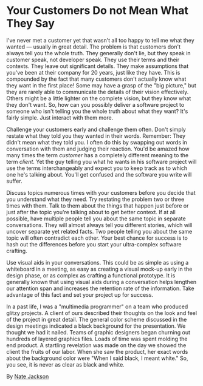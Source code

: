 # Your Customers Do not Mean What They Say

I've never met a customer yet that wasn't all too happy to tell me what they wanted — usually in great detail. The problem is that customers don't always tell you the whole truth. They generally don't lie, but they speak in customer speak, not developer speak. They use their terms and their contexts. They leave out significant details. They make assumptions that you've been at their company for 20 years, just like they have. This is compounded by the fact that many customers don't actually know what they want in the first place! Some may have a grasp of the "big picture," but they are rarely able to communicate the details of their vision effectively. Others might be a little lighter on the complete vision, but they know what they don't want. So, how can you possibly deliver a software project to someone who isn't telling you the whole truth about what they want? It's fairly simple. Just interact with them more.

Challenge your customers early and challenge them often. Don't simply restate what they told you they wanted in their words. Remember: They didn't mean what they told you. I often do this by swapping out words in conversation with them and judging their reaction. You'd be amazed how many times the term *customer* has a completely different meaning to the term *client*. Yet the guy telling you what he wants in his software project will use the terms interchangeably and expect you to keep track as to which one he's talking about. You'll get confused and the software you write will suffer.

Discuss topics numerous times with your customers before you decide that you understand what they need. Try restating the problem two or three times with them. Talk to them about the things that happen just before or just after the topic you're talking about to get better context. If at all possible, have multiple people tell you about the same topic in separate conversations. They will almost always tell you different stories, which will uncover separate yet related facts. Two people telling you about the same topic will often contradict each other. Your best chance for success is to hash out the differences before you start your ultra-complex software crafting.

Use visual aids in your conversations. This could be as simple as using a whiteboard in a meeting, as easy as creating a visual mock-up early in the design phase, or as complex as crafting a functional prototype. It is generally known that using visual aids during a conversation helps lengthen our attention span and increases the retention rate of the information. Take advantage of this fact and set your project up for success.

In a past life, I was a "multimedia programmer" on a team who produced glitzy projects. A client of ours described their thoughts on the look and feel of the project in great detail. The general color scheme discussed in the design meetings indicated a black background for the presentation. We thought we had it nailed. Teams of graphic designers began churning out hundreds of layered graphics files. Loads of time was spent molding the end product. A startling revelation was made on the day we showed the client the fruits of our labor. When she saw the product, her exact words about the background color were "When I said black, I meant white." So, you see, it is never as clear as black and white.

By [Nate Jackson](http://programmer.97things.oreilly.com/wiki/index.php/Icnatejackson)
